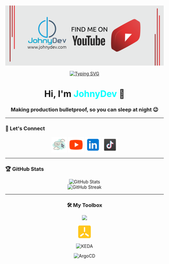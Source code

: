 <p align="center">
  <img src="./icons/youtube.png" alt="JohnyDev Cover" />
</p>

<p align="center">
<a href="https://git.io/typing-svg"><img src="https://readme-typing-svg.herokuapp.com?font=Fira+Code&pause=1000&width=435&lines=%F0%9F%9A%80+Senior+Site+Reliability+Engineer;%E2%9A%99%EF%B8%8F+Building+and+Automating+Infra;%E2%9A%A1+Scaling+Chaos;%F0%9F%98%8C+Breaking+Prod+by+Day+Fixing+it+by+Night+" alt="Typing SVG" /></a>
</p>

<h1 align="center">Hi, I'm <span style="color:#00FFFF">JohnyDev</span> 👋</h1>
<h3 align="center">Making production bulletproof, so you can sleep at night 😉</h3>

---

### 🔗 Let's Connect

<p align="center">
  <a href="https://johnydev.com/" target="_blank"><img src="icons/icons8-website-100.png" width="50px" title="Website"></a>
  <a href="https://www.youtube.com/@JohnyDev" target="_blank"><img src="icons/icons8-youtube-48.png" width="50px" title="YouTube"></a>
  <a href="https://www.linkedin.com/in/johnbedeir/" target="_blank"><img src="icons/icons8-linkedin-48.png" width="50px" title="LinkedIn"></a>
  <a href="https://www.tiktok.com/@johnydev2" target="_blank"><img src="icons/icons8-tiktok-48.png" width="50px" title="TikTok"></a>
</p>

---

### 🏆 GitHub Stats

<p align="center">
  <img src="https://github-readme-stats.vercel.app/api?username=johnbedeir&show_icons=true&theme=tokyonight&include_all_commits=true&hide_border=true" alt="GitHub Stats" />
  <br/>
  <img src="https://github-readme-streak-stats.herokuapp.com/?user=johnbedeir&theme=tokyonight&hide_border=true" alt="GitHub Streak" />
  <br/>
</p>

---

<h3 align="center">🛠️ My Toolbox</h3>

<!-- Main icons -->
<p align="center">
  <img src="https://skillicons.dev/icons?i=aws,gcp,azure,docker,kubernetes,kotlin,terraform,linux,ubuntu,redhat,apple,raspberrypi,arch,windows,bash,ansible,go,python,js,ts,html,css,php,nodejs,flask,django,redis,postgres,mysql,mongodb,cassandra,elasticsearch,jenkins,git,github,gitlab,bitbucket,githubactions,prometheus,grafana,nginx,cloudflare,vscode,django,heroku,sqlite,selenium,photoshop,premiere,aftereffects,notion,markdown" />
  <p align="center"> 
  <img src="https://raw.githubusercontent.com/cncf/artwork/master/projects/k3s/icon/color/k3s-icon-color.svg" alt="K3s" width="40" height="40" />
  </p>
  <p align="center"> 
  <img src="https://keda.sh/img/logos/keda-horizontal-color.png" alt="KEDA" width="100" height="40" />
  </p>
  <p align="center"> 
  <img src="https://argo-cd.readthedocs.io/en/stable/assets/logo.png" alt="ArgoCD" width="40" height="40" />
  </p>
</p>
